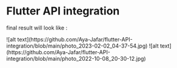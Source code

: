 # Flutter API integration

final result will look like :

<p float='left'>
  ![alt text](https://github.com/Aya-Jafar/flutter-API-integration/blob/main/photo_2023-02-02_04-37-54.jpg)
  ![alt text](https://github.com/Aya-Jafar/flutter-API-integration/blob/main/photo_2022-10-08_20-30-12.jpg)
</p>

